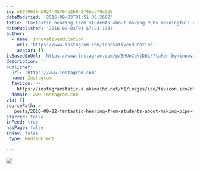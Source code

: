 ```yaml
---
id: e80f96f6-b924-4570-a2b9-874bcd79c560
dateModified: '2016-09-03T01:51:06.266Z'
title: 'Fantastic hearing from students about making PLPs meaningful! #vtmgi16'
datePublished: '2016-09-03T01:57:24.173Z'
author:
  - name: innovativeeducation
    url: 'https://www.instagram.com/innovativeeducation'
    avatar: {}
isBasedOnUrl: 'https://www.instagram.com/p/BHUnCqkjDDL/?taken-by=innovativeeducation'
description: ''
publisher:
  url: 'https://www.instagram.com'
  name: Instagram
  favicon: >-
    https://instagramstatic-a.akamaihd.net/h1/images/ico/favicon.ico/dfa85bb1fd63.ico
  domain: www.instagram.com
via: {}
sourcePath: >-
  _posts/2016-08-22-fantastic-hearing-from-students-about-making-plps-meaningful.md
starred: false
inFeed: true
hasPage: false
inNav: false
_type: MediaObject

---
```

![](https://s3-us-west-2.amazonaws.com/the-grid-img/p/4f8e25533c5de04a3ce400354da04d83b6438f6c.jpg)